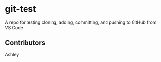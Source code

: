 # git-test
A repo for testing cloning, adding, committing, and pushing to GitHub from VS Code

## Contributors
Ashley
